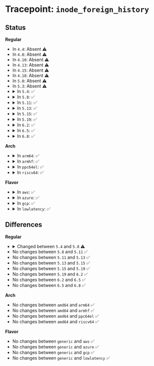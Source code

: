 # Tracepoint: <code>inode_foreign_history</code>

## Status
<b>Regular</b>
<ul>
<li>
In <code>4.4</code>: Absent ⚠️
</li>
<li>
In <code>4.8</code>: Absent ⚠️
</li>
<li>
In <code>4.10</code>: Absent ⚠️
</li>
<li>
In <code>4.13</code>: Absent ⚠️
</li>
<li>
In <code>4.15</code>: Absent ⚠️
</li>
<li>
In <code>4.18</code>: Absent ⚠️
</li>
<li>
In <code>5.0</code>: Absent ⚠️
</li>
<li>
In <code>5.3</code>: Absent ⚠️
</li>
<li>
<details>
<summary>In <code>5.4</code>: ✅</summary>

Event:

```c
struct trace_event_raw_inode_foreign_history {
    struct trace_entry ent;
    char name[32];
    long unsigned int ino;
    unsigned int cgroup_ino;
    unsigned int history;
    char __data[0];
};
```
Function:

```c
void trace_event_raw_event_inode_foreign_history(void *__data, struct inode *inode, struct writeback_control *wbc, unsigned int history);
```
</details>
</li>
<li>
<details>
<summary>In <code>5.8</code>: ✅</summary>

Event:

```c
struct trace_event_raw_inode_foreign_history {
    struct trace_entry ent;
    char name[32];
    ino_t ino;
    ino_t cgroup_ino;
    unsigned int history;
    char __data[0];
};
```
Function:

```c
void trace_event_raw_event_inode_foreign_history(void *__data, struct inode *inode, struct writeback_control *wbc, unsigned int history);
```
</details>
</li>
<li>
<details>
<summary>In <code>5.11</code>: ✅</summary>

Event:

```c
struct trace_event_raw_inode_foreign_history {
    struct trace_entry ent;
    char name[32];
    ino_t ino;
    ino_t cgroup_ino;
    unsigned int history;
    char __data[0];
};
```
Function:

```c
void trace_event_raw_event_inode_foreign_history(void *__data, struct inode *inode, struct writeback_control *wbc, unsigned int history);
```
</details>
</li>
<li>
<details>
<summary>In <code>5.13</code>: ✅</summary>

Event:

```c
struct trace_event_raw_inode_foreign_history {
    struct trace_entry ent;
    char name[32];
    ino_t ino;
    ino_t cgroup_ino;
    unsigned int history;
    char __data[0];
};
```
Function:

```c
void trace_event_raw_event_inode_foreign_history(void *__data, struct inode *inode, struct writeback_control *wbc, unsigned int history);
```
</details>
</li>
<li>
<details>
<summary>In <code>5.15</code>: ✅</summary>

Event:

```c
struct trace_event_raw_inode_foreign_history {
    struct trace_entry ent;
    char name[32];
    ino_t ino;
    ino_t cgroup_ino;
    unsigned int history;
    char __data[0];
};
```
Function:

```c
void trace_event_raw_event_inode_foreign_history(void *__data, struct inode *inode, struct writeback_control *wbc, unsigned int history);
```
</details>
</li>
<li>
<details>
<summary>In <code>5.19</code>: ✅</summary>

Event:

```c
struct trace_event_raw_inode_foreign_history {
    struct trace_entry ent;
    char name[32];
    ino_t ino;
    ino_t cgroup_ino;
    unsigned int history;
    char __data[0];
};
```
Function:

```c
void trace_event_raw_event_inode_foreign_history(void *__data, struct inode *inode, struct writeback_control *wbc, unsigned int history);
```
</details>
</li>
<li>
<details>
<summary>In <code>6.2</code>: ✅</summary>

Event:

```c
struct trace_event_raw_inode_foreign_history {
    struct trace_entry ent;
    char name[32];
    ino_t ino;
    ino_t cgroup_ino;
    unsigned int history;
    char __data[0];
};
```
Function:

```c
void trace_event_raw_event_inode_foreign_history(void *__data, struct inode *inode, struct writeback_control *wbc, unsigned int history);
```
</details>
</li>
<li>
<details>
<summary>In <code>6.5</code>: ✅</summary>

Event:

```c
struct trace_event_raw_inode_foreign_history {
    struct trace_entry ent;
    char name[32];
    ino_t ino;
    ino_t cgroup_ino;
    unsigned int history;
    char __data[0];
};
```
Function:

```c
void trace_event_raw_event_inode_foreign_history(void *__data, struct inode *inode, struct writeback_control *wbc, unsigned int history);
```
</details>
</li>
<li>
<details>
<summary>In <code>6.8</code>: ✅</summary>

Event:

```c
struct trace_event_raw_inode_foreign_history {
    struct trace_entry ent;
    char name[32];
    ino_t ino;
    ino_t cgroup_ino;
    unsigned int history;
    char __data[0];
};
```
Function:

```c
void trace_event_raw_event_inode_foreign_history(void *__data, struct inode *inode, struct writeback_control *wbc, unsigned int history);
```
</details>
</li>
</ul>
<b>Arch</b>
<ul>
<li>
<details>
<summary>In <code>arm64</code>: ✅</summary>

Event:

```c
struct trace_event_raw_inode_foreign_history {
    struct trace_entry ent;
    char name[32];
    long unsigned int ino;
    unsigned int cgroup_ino;
    unsigned int history;
    char __data[0];
};
```
Function:

```c
void trace_event_raw_event_inode_foreign_history(void *__data, struct inode *inode, struct writeback_control *wbc, unsigned int history);
```
</details>
</li>
<li>
<details>
<summary>In <code>armhf</code>: ✅</summary>

Event:

```c
struct trace_event_raw_inode_foreign_history {
    struct trace_entry ent;
    char name[32];
    long unsigned int ino;
    unsigned int cgroup_ino;
    unsigned int history;
    char __data[0];
};
```
Function:

```c
void trace_event_raw_event_inode_foreign_history(void *__data, struct inode *inode, struct writeback_control *wbc, unsigned int history);
```
</details>
</li>
<li>
<details>
<summary>In <code>ppc64el</code>: ✅</summary>

Event:

```c
struct trace_event_raw_inode_foreign_history {
    struct trace_entry ent;
    char name[32];
    long unsigned int ino;
    unsigned int cgroup_ino;
    unsigned int history;
    char __data[0];
};
```
Function:

```c
void trace_event_raw_event_inode_foreign_history(void *__data, struct inode *inode, struct writeback_control *wbc, unsigned int history);
```
</details>
</li>
<li>
<details>
<summary>In <code>riscv64</code>: ✅</summary>

Event:

```c
struct trace_event_raw_inode_foreign_history {
    struct trace_entry ent;
    char name[32];
    long unsigned int ino;
    unsigned int cgroup_ino;
    unsigned int history;
    char __data[0];
};
```
Function:

```c
void trace_event_raw_event_inode_foreign_history(void *__data, struct inode *inode, struct writeback_control *wbc, unsigned int history);
```
</details>
</li>
</ul>
<b>Flavor</b>
<ul>
<li>
<details>
<summary>In <code>aws</code>: ✅</summary>

Event:

```c
struct trace_event_raw_inode_foreign_history {
    struct trace_entry ent;
    char name[32];
    long unsigned int ino;
    unsigned int cgroup_ino;
    unsigned int history;
    char __data[0];
};
```
Function:

```c
void trace_event_raw_event_inode_foreign_history(void *__data, struct inode *inode, struct writeback_control *wbc, unsigned int history);
```
</details>
</li>
<li>
<details>
<summary>In <code>azure</code>: ✅</summary>

Event:

```c
struct trace_event_raw_inode_foreign_history {
    struct trace_entry ent;
    char name[32];
    long unsigned int ino;
    unsigned int cgroup_ino;
    unsigned int history;
    char __data[0];
};
```
Function:

```c
void trace_event_raw_event_inode_foreign_history(void *__data, struct inode *inode, struct writeback_control *wbc, unsigned int history);
```
</details>
</li>
<li>
<details>
<summary>In <code>gcp</code>: ✅</summary>

Event:

```c
struct trace_event_raw_inode_foreign_history {
    struct trace_entry ent;
    char name[32];
    long unsigned int ino;
    unsigned int cgroup_ino;
    unsigned int history;
    char __data[0];
};
```
Function:

```c
void trace_event_raw_event_inode_foreign_history(void *__data, struct inode *inode, struct writeback_control *wbc, unsigned int history);
```
</details>
</li>
<li>
<details>
<summary>In <code>lowlatency</code>: ✅</summary>

Event:

```c
struct trace_event_raw_inode_foreign_history {
    struct trace_entry ent;
    char name[32];
    long unsigned int ino;
    unsigned int cgroup_ino;
    unsigned int history;
    char __data[0];
};
```
Function:

```c
void trace_event_raw_event_inode_foreign_history(void *__data, struct inode *inode, struct writeback_control *wbc, unsigned int history);
```
</details>
</li>
</ul>

## Differences
<b>Regular</b>
<ul>
<li>
<details>
<summary>Changed between <code>5.4</code> and <code>5.8</code> ⚠️</summary>
<ul>
<li>
<b>Event changed. </b>
</li>
<li>
<b>Field type changed. </b>
<code>long unsigned int ino</code> ➡️ <code>ino_t ino</code>
</li>
<li>
<b>Field type changed. </b>
<code>unsigned int cgroup_ino</code> ➡️ <code>ino_t cgroup_ino</code>
</li>
</ul>
</details>
</li>
<li>
No changes between <code>5.8</code> and <code>5.11</code> ✅
</li>
<li>
No changes between <code>5.11</code> and <code>5.13</code> ✅
</li>
<li>
No changes between <code>5.13</code> and <code>5.15</code> ✅
</li>
<li>
No changes between <code>5.15</code> and <code>5.19</code> ✅
</li>
<li>
No changes between <code>5.19</code> and <code>6.2</code> ✅
</li>
<li>
No changes between <code>6.2</code> and <code>6.5</code> ✅
</li>
<li>
No changes between <code>6.5</code> and <code>6.8</code> ✅
</li>
</ul>
<b>Arch</b>
<ul>
<li>
No changes between <code>amd64</code> and <code>arm64</code> ✅
</li>
<li>
No changes between <code>amd64</code> and <code>armhf</code> ✅
</li>
<li>
No changes between <code>amd64</code> and <code>ppc64el</code> ✅
</li>
<li>
No changes between <code>amd64</code> and <code>riscv64</code> ✅
</li>
</ul>
<b>Flavor</b>
<ul>
<li>
No changes between <code>generic</code> and <code>aws</code> ✅
</li>
<li>
No changes between <code>generic</code> and <code>azure</code> ✅
</li>
<li>
No changes between <code>generic</code> and <code>gcp</code> ✅
</li>
<li>
No changes between <code>generic</code> and <code>lowlatency</code> ✅
</li>
</ul>
